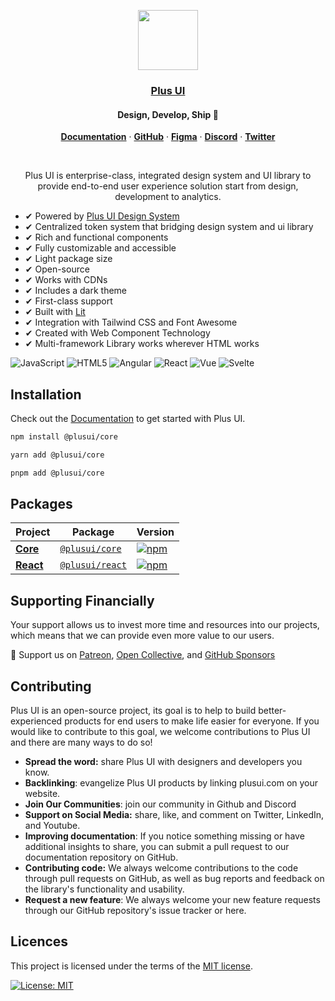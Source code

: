 <p align="center">
  <a href="https://plusui.com">
    <img src="https://www.plusui.com/assets/logo-vector.svg" height="96">
    <h3 align="center">Plus UI</h3>
  </a>
</p>

<h4 align="center">Design, Develop, Ship 🚀</h4>

<p align="center">
  <a href="https://docs.plusui.com"><strong>Documentation</strong></a> ·
  <a href="https://github.com/plus-ui/core"><strong>GitHub</strong></a> ·
  <a href="https://www.figma.com/@plusui"><strong>Figma</strong></a> ·
  <a href="https://discord.gg/ezAES5c9"><strong>Discord</strong></a> ·
  <a href="https://twitter.com/PlusUI_Official"><strong>Twitter</strong></a>
</p>
<br/>
<p align="center">
  Plus UI is enterprise-class, integrated design system and UI library to provide end-to-end user experience solution start from design, development to analytics.
</p>

- ✔ Powered by [Plus UI Design System](https://www.figma.com/community/file/1310670219738074447/plus-ui-design-system)
- ✔ Centralized token system that bridging design system and ui library
- ✔ Rich and functional components
- ✔ Fully customizable and accessible
- ✔ Light package size
- ✔ Open-source
- ✔ Works with CDNs
- ✔ Includes a dark theme
- ✔ First-class support
- ✔ Built with [Lit](https://lit.dev/)
- ✔ Integration with Tailwind CSS and Font Awesome
- ✔ Created with Web Component Technology
- ✔ Multi-framework Library works wherever HTML works

![JavaScript](https://img.shields.io/badge/JavaScript-yellow?style=flat-square&logo=javascript&logoColor=white)
![HTML5](https://img.shields.io/badge/HTML5-orange?style=flat-square&logo=html5&logoColor=white)
![Angular](https://img.shields.io/badge/Angular-red?style=flat-square&logo=angular&logoColor=white)
![React](https://img.shields.io/badge/React-blue?style=flat-square&logo=react&logoColor=white)
![Vue](https://img.shields.io/badge/Vue-green?style=flat-square&logo=vue.js&logoColor=white)
![Svelte](https://img.shields.io/badge/Svelte-orange?style=flat-square&logo=svelte&logoColor=white)

## Installation

Check out the [Documentation](https://docs.plusui.com) to get started with Plus UI.

```bash
npm install @plusui/core
```

```bash
yarn add @plusui/core
```

```bash
pnpm add @plusui/core
```

## Packages

| Project | Package | Version |
| ------- | ------- | ------- |
| [**Core**](https://github.com/plus-ui/core/) | [`@plusui/core`](https://www.npmjs.com/package/@plusui/core) | [![npm](https://img.shields.io/npm/v/@plusui/core?style=flat-square)](https://www.npmjs.com/package/@plusui/core) |
| [**React**](https://github.com/plus-ui/react/) | [`@plusui/react`](https://www.npmjs.com/package/@plusui/react) | [![npm](https://img.shields.io/npm/v/@plusui/react?style=flat-square)](https://www.npmjs.com/package/@plusui/react) |

## Supporting Financially

Your support allows us to invest more time and resources into our projects, which means that we can provide even more value to our users.

🚀 Support us on [Patreon](https://www.patreon.com/PlusUI), [Open Collective](https://opencollective.com/plus-ui), and [GitHub Sponsors](https://github.com/plus-ui)


## Contributing
Plus UI is an open-source project, its goal is to help to build better-experienced products for end users to make life easier for everyone. If you would like to contribute to this goal, we welcome contributions to Plus UI and there are many ways to do so!
- **Spread the word:** share Plus UI with designers and developers you know.
- **Backlinking**: evangelize Plus UI products by linking plusui.com on your website.
- **Join Our Communities**: join our community in Github and Discord
- **Support on Social Media:** share, like, and comment on Twitter, LinkedIn, and Youtube.
- **Improving documentation**: If you notice something missing or have additional insights to share, you can submit a pull request to our documentation repository on GitHub.
- **Contributing code:** We always welcome contributions to the code through pull requests on GitHub, as well as bug reports and feedback on the library's functionality and usability.
- **Request a new feature**: We always welcome your new feature requests through our GitHub repository's issue tracker or here. 

## Licences

This project is licensed under the terms of the [MIT license](https://github.com/plus-ui/core/blob/main/LICENSE).

[![License: MIT](https://img.shields.io/badge/License-MIT-yellow.svg)]([https://opensource.org/licenses/MIT](https://github.com/plus-ui/core/blob/main/LICENSE)https://github.com/plus-ui/core/blob/main/LICENSE)

